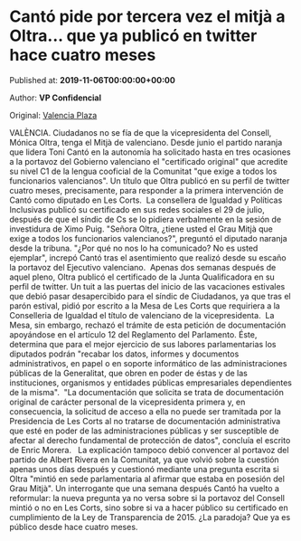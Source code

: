 
# Cantó pide por tercera vez el mitjà a Oltra... que ya publicó en twitter hace cuatro meses

Published at: **2019-11-06T00:00:00+00:00**

Author: **VP Confidencial**

Original: [Valencia Plaza](https://valenciaplaza.com/canto-pide-por-tercera-vez-el-mitja-a-oltra-que-ya-publico-en-twitter-hace-cuatro-meses)

VALÈNCIA. Ciudadanos no se fía de que la vicepresidenta del Consell, Mónica Oltra, tenga el Mitjà de valenciano. Desde junio el partido naranja que lidera Toni Cantó en la autonomía ha solicitado hasta en tres ocasiones a la portavoz del Gobierno valenciano el "certificado original" que acredite su nivel C1 de la lengua cooficial de la Comunitat "que exige a todos los funcionarios valencianos". Un título que Oltra publicó en su perfil de twitter cuatro meses, precisamente, para responder a la primera intervención de Cantó como diputado en Les Corts. 
La consellera de Igualdad y Políticas Inclusivas publicó su certificado en sus redes sociales el 29 de julio, después de que el síndic de Cs se lo pidiera verbalmente en la sesión de investidura de Ximo Puig. "Señora Oltra, ¿tiene usted el Grau Mitjà que exige a todos los funcionarios valencianos?", preguntó el diputado naranja desde la tribuna. "¿Por qué no nos lo ha comunicado? No es usted ejemplar", increpó Cantó tras el asentimiento que realizó desde su escaño la portavoz del Ejecutivo valenciano. 
Apenas dos semanas después de aquel pleno, Oltra publicó el certificado de la Junta Qualificadora en su perfil de twitter. Un tuit a las puertas del inicio de las vacaciones estivales que debió pasar desapercibido para el síndic de Ciudadanos, ya que tras el parón estival, pidió por escrito a la Mesa de Les Corts que requiriera a la Conselleria de Igualdad el título de valenciano de la vicepresidenta. 
La Mesa, sin embargo, rechazó el trámite de esta petición de documentación apoyándose en el artículo 12 del Reglamento del Parlamento. Éste, determina que para el mejor ejercicio de sus labores parlamentarias los diputados podrán "recabar los datos, informes y documentos administrativos, en papel o en soporte informático de las administraciones públicas de la Generalitat, que obren en poder de éstas y de las instituciones, organismos y entidades públicas empresariales dependientes de la misma". 
"La documentación que solicita se trata de documentación original de carácter personal de la vicepresidenta primera y, en consecuencia, la solicitud de acceso a ella no puede ser tramitada por la Presidencia de Les Corts al no tratarse de documentación administrativa que esté en poder de las administraciones públicas y ser susceptible de afectar al derecho fundamental de protección de datos", concluía el escrito de Enric Morera.  
La explicación tampoco debió convencer al portavoz del partido de Albert Rivera en la Comunitat, ya que volvió sobre la cuestión apenas unos días después y cuestionó mediante una pregunta escrita si Oltra "mintió en sede parlamentaria al afirmar que estaba en posesión del Grau Mitjà". Un interrogante que una semana después Cantó ha vuelto a reformular: la nueva pregunta ya no versa sobre si la portavoz del Consell mintió o no en Les Corts, sino sobre si va a hacer público su certificado en cumplimiento de la Ley de Transparencia de 2015. ¿La paradoja? Que ya es público desde hace cuatro meses. 
